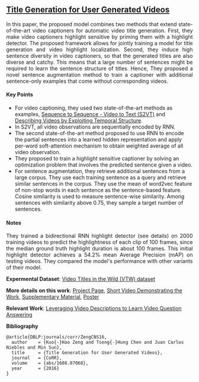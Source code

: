 ## [Title Generation for User Generated Videos](https://arxiv.org/pdf/1608.07068.pdf)

<p align="justify">
In this paper, the proposed model combines two methods that extend state-of-the-art video captioners for automatic video title generation. First, they make video captioners highlight sensitive by priming them with a highlight detector. The proposed framework allows for jointly training a model for title generation and video highlight localization. Second, they induce high sentence diversity in video captioners, so that the generated titles are also diverse and catchy. This means that a large number of sentences might be required to learn the sentence structure of titles. Hence, They proposed a novel sentence augmentation method to train a captioner with additional sentence-only examples that come without corresponding videos.
<p align="justify">

#### Key Points

-  For video captioning, they used two state-of-the-art methods as examples, [Sequence to Sequence - Video to Text (S2VT)](http://www.cv-foundation.org/openaccess/content_iccv_2015/papers/Venugopalan_Sequence_to_Sequence_ICCV_2015_paper.pdf) and [Describing Videos by Exploiting Temporal Structure](http://www.cv-foundation.org/openaccess/content_iccv_2015/papers/Yao_Describing_Videos_by_ICCV_2015_paper.pdf).
- In S2VT, all video observations are sequentially encoded by RNN.
- The second state-of-the-art method proposed to use RNN to encode the partial sentences into a learned hidden representation and apply per-word soft-attention mechanism to obtain weighted average of all video observation.
- They proposed to train a highlight sensitive captioner by solving an optimization problem that involves the predicted sentence given a video.
- For sentence augmentation, they retrieve additional sentences from a large corpus. They use each training sentence
as a query and retrieve similar sentences in the corpus. They use the mean of word2vec feature of non-stop words in each sentence as the sentence-based feature. Cosine similarity is used to measure sentence-wise similarity. Among sentences with similarity above 0.75, they sample a target number of sentences.

#### Notes

<p align="justify">
They trained a bidirectional RNN highlight detector (see details) on 2000 training videos to predict the highlightness of each clip of 100 frames, since the median ground truth highlight duration is about 100 frames. This initial highlight detector achieves a 54.2% mean Average Precision (mAP) on testing videos. They compared the model's performance with other variants of their model.
<p align="justify">

**Expermental Dataset**: [Video Titles in the Wild (VTW) dataset](http://140.128.137.13:5433/UGVideo/index.html)

**More details on this work**: [Project Page](http://aliensunmin.github.io/project/video-language/index.html#VideoTitle), 
[Short Video Demonstrating the Work](https://www.youtube.com/watch?v=KCTQ0vMsyDc), [Supplementary Material](http://aliensunmin.github.io/project/video-language/VTW2016supp.pdf), [Poster](http://www.eccv2016.org/files/posters/P-1B-42.pdf)

**Relevant Work**: [Leveraging Video Descriptions to Learn Video Question Answering](http://aliensunmin.github.io/project/video-language/index.html#VideoQA)

**Bibliography**
```
@article{DBLP:journals/corr/ZengCNS16,
  author    = {Kuo{-}Hao Zeng and Tseng{-}Hung Chen and Juan Carlos Niebles and Min Sun},
  title     = {Title Generation for User Generated Videos},
  journal   = {CoRR},
  volume    = {abs/1608.07068},
  year      = {2016}
}
```
